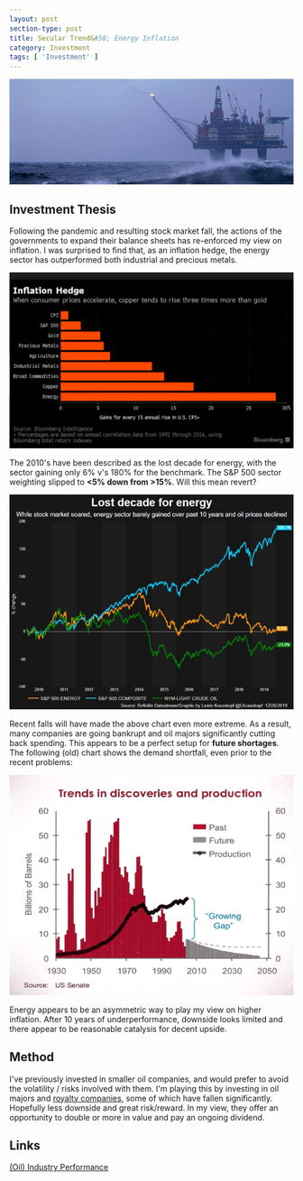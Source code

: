 ```yaml
---
layout: post
section-type: post
title: Secular Trend&#58; Energy Inflation
category: Investment
tags: [ 'Investment' ]
---
```


<img style="border: 0;" src="/img/2020/20200712_header.jpg" />

## Investment Thesis


Following the pandemic and resulting stock market fall, the actions of the governments to expand their balance sheets 
has re-enforced my view on inflation.  I was surprised to find that, as an inflation hedge, the energy 
sector has outperformed both industrial and precious metals. 

<img style="border: 0;" src="/img/2020/20200712_EnergyInflationHedge.png" />

The 2010's have been described as the lost decade for energy, with the sector gaining only 6% v's 180% 
for the benchmark.  The S&P 500 sector weighting slipped to **<5% down from >15%**.  Will this mean revert?

<img style="border: 0;" src="/img/2020/20200712_EnergyLostDecade.jpg" />

Recent falls will have made the above chart even more extreme. As a result, many companies are going
bankrupt and oil majors significantly cutting back spending.  This appears to be a perfect setup for 
**future shortages**.  The following (old) chart shows the demand shortfall, even prior to the
recent problems:

<img style="border: 0;" src="/img/2020/20200712_EnergyTrend.png" />

Energy appears to be an asymmetric way to play my view on higher inflation.  After 10 years of 
underperformance, downside looks limited and there appear to be reasonable catalysis for decent upside.

## Method 

I've previously invested in smaller oil companies, and would prefer to avoid the volatility / risks 
involved with them.  I'm  playing this by investing in oil majors and 
<a href="https://www.iainbenson.com/investment/2019/11/28/Secular-Trend-Commodity-Cycle.html#royalty-companies">royalty companies</a>, 
some of which have fallen significantly.  Hopefully less downside and great risk/reward.  In my view, they offer 
an opportunity to double or more in value and pay an ongoing dividend.



## Links

[(Oil) Industry Performance](http://www.philosophicaleconomics.com/2015/09/industry/)




